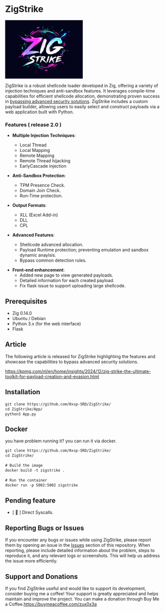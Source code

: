 # ZigStrike

<img src="https://github.com/0xsp-SRD/0xsp.com/blob/main/images/3e209efa-4228-4119-b9dc-590a0aa183cb.jpeg" width=50% height=50% align="center">

ZigStrike is a robust shellcode loader developed in Zig, offering a variety of injection techniques and anti-sandbox features. It leverages compile-time capabilities for efficient shellcode allocation, demonstrating proven success in [bypassing advanced security solutions](https://kpmg.com/nl/en/home/insights/2024/12/zig-strike-the-ultimate-toolkit-for-payload-creation-and-evasion.html). ZigStrike includes a custom payload builder, allowing users to easily select and construct payloads via a web application built with Python.


### Features ( release 2.0 )

- **Multiple Injection Techniques**:
  - Local Thread 
  - Local Mapping
  - Remote Mapping
  - Remote Thread hijacking
  - EarlyCascade injection 

- **Anti-Sandbox Protection**:
  - TPM Presence Check.
  - Domain Join Check.
  - Run-Time protection.

- **Output Formats**:
  - XLL (Excel Add-in)
  - DLL
  - CPL

- **Advanced Features**:
  - Shellcode advanced allocation. 
  - Payload Runtime protection; preventing emulation and sandbox dynamic anaylsis.  
  - Bypass common detection rules.
* **Front-end enhancement**:
  - Added new page to view generated payloads. 
  - Detailed information for each created payload. 
  - Fix flask issue to support uploading large shellcode. 

## Prerequisites

- Zig 0.14.0
- Ubuntu / Debian 
- Python 3.x (for the web interface)
- Flask

## Article 

The following article is released for ZigStrike highlighting the features and showcase the capabilities to bypass advanced security solutions. 

https://kpmg.com/nl/en/home/insights/2024/12/zig-strike-the-ultimate-toolkit-for-payload-creation-and-evasion.html


## Installation 

```
git clone https://github.com/0xsp-SRD/ZigStrike/
cd ZigStrike/App/ 
python3 App.py 
```

## Docker 
you have problem running it? you can run it via docker. 

```
git clone https://github.com/0xsp-SRD/ZigStrike/
cd ZigStrike/

# Build the image
docker build -t zigstrike .

# Run the container
docker run -p 5002:5002 zigstrike

```
## Pending feature 
* [ 🔺 ] Direct Syscalls. 

## Reporting Bugs or Issues

If you encounter any bugs or issues while using ZigStrike, please report them by opening an issue in the [Issues](https://github.com/0xsp-SRD/ZigStrike/issues) section of this repository. When reporting, please include detailed information about the problem, steps to reproduce it, and any relevant logs or screenshots. This will help us address the issue more efficiently.


## Support and Donations
If you find ZigStrike useful and would like to support its development, consider buying me a coffee! Your support is greatly appreciated and helps maintain and improve the project. You can make a donation through Buy Me a Coffee.https://buymeacoffee.com/zux0x3a
